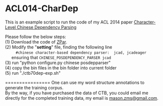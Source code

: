 ACL014-CharDep
================
This is an example script to run the code of my ACL 2014 paper [Character-Level Chinese Dependency Parsing](http://www.aclweb.org/anthology/P/P14/P14-1125.pdf)  


Please follow the below steps:  
(1) Download the code of [ZPar](https://github.com/zhangmeishan/ZPar).  
(2) Modify the "**setting**" file, finding the following line  
&ensp;&ensp;&ensp;&ensp;&ensp;`#chinese character-based dependency parser:	jcad, jcadeager`  
&ensp;&ensp;&ensp;ensuring that `CHINESE_POSDEPENDENCY_PARSER jcad`  
(3) run  "python configure.py chinese posdepparser"  
(4) copy the bin files in the bin folder into current folder  
(5) run "./ctb70dep-exp.sh"  

================
One can use my word structure annotations to generate the training corpus.  
By the way, if you have purchased the data of CTB, you could email me directly for the completed training data, my email is mason.zms@gmail.com.  


